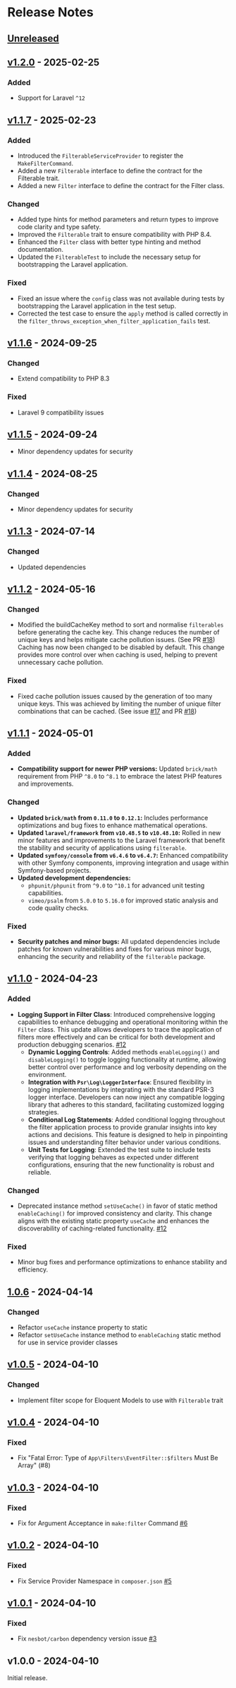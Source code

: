 # Release Notes

## [Unreleased](https://github.com/Thavarshan/filterable/compare/v1.2.0...HEAD)

## [v1.2.0](https://github.com/Thavarshan/filterable/compare/v1.1.7...v1.2.0) - 2025-02-25

### Added

- Support for Laravel `^12`

## [v1.1.7](https://github.com/Thavarshan/filterable/compare/v1.1.6...v1.1.7) - 2025-02-23

### Added

- Introduced the `FilterableServiceProvider` to register the `MakeFilterCommand`.
- Added a new `Filterable` interface to define the contract for the Filterable trait.
- Added a new `Filter` interface to define the contract for the Filter class.

### Changed

- Added type hints for method parameters and return types to improve code clarity and type safety.
- Improved the `Filterable` trait to ensure compatibility with PHP 8.4.
- Enhanced the `Filter` class with better type hinting and method documentation.
- Updated the `FilterableTest` to include the necessary setup for bootstrapping the Laravel application.

### Fixed

- Fixed an issue where the `config` class was not available during tests by bootstrapping the Laravel application in the test setup.
- Corrected the test case to ensure the `apply` method is called correctly in the `filter_throws_exception_when_filter_application_fails` test.

## [v1.1.6](https://github.com/Thavarshan/filterable/compare/v1.1.5...v1.1.6) - 2024-09-25

### Changed

- Extend compatibility to PHP 8.3

### Fixed

- Laravel 9 compatibility issues

## [v1.1.5](https://github.com/Thavarshan/filterable/compare/v1.1.4...v1.1.5) - 2024-09-24

- Minor dependency updates for security

## [v1.1.4](https://github.com/Thavarshan/filterable/compare/v1.1.3...v1.1.4) - 2024-08-25

### Changed

- Minor dependency updates for security

## [v1.1.3](https://github.com/Thavarshan/filterable/compare/v1.1.2...v1.1.3) - 2024-07-14

### Changed

- Updated dependencies

## [v1.1.2](https://github.com/Thavarshan/filterable/compare/v1.1.1...v1.1.2) - 2024-05-16

### Changed

- Modified the buildCacheKey method to sort and normalise `filterables` before generating the cache key. This change reduces the number of unique keys and helps mitigate cache pollution issues. (See PR [#18](https://github.com/Thavarshan/filterable/pull/18))
  Caching has now been changed to be disabled by default. This change provides more control over when caching is used, helping to prevent unnecessary cache pollution.

### Fixed

- Fixed cache pollution issues caused by the generation of too many unique keys. This was achieved by limiting the number of unique filter combinations that can be cached. (See issue [#17](https://github.com/Thavarshan/filterable/issues/17) and PR [#18](https://github.com/Thavarshan/filterable/pull/18))

## [v1.1.1](https://github.com/Thavarshan/filterable/compare/v1.1.0...v1.1.1) - 2024-05-01

### Added

- **Compatibility support for newer PHP versions:** Updated `brick/math` requirement from PHP `^8.0` to `^8.1` to embrace the latest PHP features and improvements.

### Changed

- **Updated `brick/math` from `0.11.0` to `0.12.1`:** Includes performance optimizations and bug fixes to enhance mathematical operations.
- **Updated `laravel/framework` from `v10.48.5` to `v10.48.10`:** Rolled in new minor features and improvements to the Laravel framework that benefit the stability and security of applications using `filterable`.
- **Updated `symfony/console` from `v6.4.6` to `v6.4.7`:** Enhanced compatibility with other Symfony components, improving integration and usage within Symfony-based projects.
- **Updated development dependencies:**
  - `phpunit/phpunit` from `^9.0` to `^10.1` for advanced unit testing capabilities.
  - `vimeo/psalm` from `5.0.0` to `5.16.0` for improved static analysis and code quality checks.
  

### Fixed

- **Security patches and minor bugs:** All updated dependencies include patches for known vulnerabilities and fixes for various minor bugs, enhancing the security and reliability of the `filterable` package.

## [v1.1.0](https://github.com/Thavarshan/filterable/compare/1.0.6...v1.1.0) - 2024-04-23

### Added

- **Logging Support in Filter Class**: Introduced comprehensive logging capabilities to enhance debugging and operational monitoring within the `Filter` class. This update allows developers to trace the application of filters more effectively and can be critical for both development and production debugging scenarios. [#12](https://github.com/Thavarshan/filterable/pull/12)
  - **Dynamic Logging Controls**: Added methods `enableLogging()` and `disableLogging()` to toggle logging functionality at runtime, allowing better control over performance and log verbosity depending on the environment.
  - **Integration with `Psr\Log\LoggerInterface`**: Ensured flexibility in logging implementations by integrating with the standard PSR-3 logger interface. Developers can now inject any compatible logging library that adheres to this standard, facilitating customized logging strategies.
  - **Conditional Log Statements**: Added conditional logging throughout the filter application process to provide granular insights into key actions and decisions. This feature is designed to help in pinpointing issues and understanding filter behavior under various conditions.
  - **Unit Tests for Logging**: Extended the test suite to include tests verifying that logging behaves as expected under different configurations, ensuring that the new functionality is robust and reliable.
  

### Changed

- Deprecated instance method `setUseCache()` in favor of static method `enableCaching()` for improved consistency and clarity. This change aligns with the existing static property `useCache` and enhances the discoverability of caching-related functionality. [#12](https://github.com/Thavarshan/filterable/pull/12)

### Fixed

- Minor bug fixes and performance optimizations to enhance stability and efficiency.

## [1.0.6](https://github.com/Thavarshan/filterable/compare/v1.0.5...1.0.6) - 2024-04-14

### Changed

- Refactor `useCache` instance property to static
- Refactor `setUseCache` instance method to `enableCaching` static method for use in service provider classes

## [v1.0.5](https://github.com/Thavarshan/filterable/compare/v1.0.4...v1.0.5) - 2024-04-10

### Changed

- Implement filter scope for Eloquent Models to use with `Filterable` trait

## [v1.0.4](https://github.com/Thavarshan/filterable/compare/v1.0.3...v1.0.4) - 2024-04-10

### Fixed

- Fix "Fatal Error: Type of `App\Filters\EventFilter::$filters` Must Be Array" (#8)

## [v1.0.3](https://github.com/Thavarshan/filterable/compare/v1.0.2...v1.0.3) - 2024-04-10

### Fixed

- Fix for Argument Acceptance in `make:filter` Command [#6](https://github.com/Thavarshan/filterable/issues/6)

## [v1.0.2](https://github.com/Thavarshan/filterable/compare/v1.0.1...v1.0.2) - 2024-04-10

### Fixed

- Fix Service Provider Namespace in `composer.json` [#5](https://github.com/Thavarshan/filterable/issues/5)

## [v1.0.1](https://github.com/Thavarshan/filterable/compare/v1.0.1...v1.0.0) - 2024-04-10

### Fixed

- Fix `nesbot/carbon` dependency version issue [#3](https://github.com/Thavarshan/filterable/issues/3)

## v1.0.0 - 2024-04-10

Initial release.
